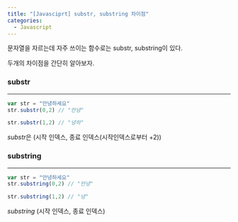 ```yaml
---
title: "[Javasciprt] substr, substring 차이점"
categories: 
  - Javascript
---
```


문자열을 자르는데 자주 쓰이는 함수로는 substr, substring이 있다.

두개의 차이점을 간단히 알아보자.

### substr
---
```javascript
var str = "안녕하세요"
str.substr(0,2) // "안녕"

str.substr(1,2) // "녕하"
```
*substr*은 (시작 인덱스, 종료 인덱스(시작인덱스로부터 +2))

### substring
---
```javascript
var str = "안녕하세요"
str.substring(0,2) // "안녕"

str.substring(1,2) // "녕"
```
*substring* (시작 인덱스, 종료 인덱스)
